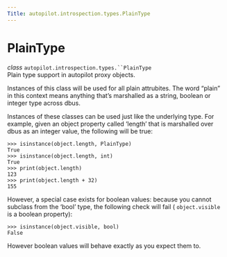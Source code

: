```yaml
---
Title: autopilot.introspection.types.PlainType
---
```

        
PlainType
=========

 *class* `autopilot.introspection.types.``PlainType`<a href="#PlainType" class="reference internal"></a><a href="#autopilot.introspection.types.PlainType" class="headerlink" title="Permalink to this definition"></a>  
Plain type support in autopilot proxy objects.

Instances of this class will be used for all plain attrubites. The word “plain” in this context means anything that’s marshalled as a string, boolean or integer type across dbus.

Instances of these classes can be used just like the underlying type. For example, given an object property called ‘length’ that is marshalled over dbus as an integer value, the following will be true:

    >>> isinstance(object.length, PlainType)
    True
    >>> isinstance(object.length, int)
    True
    >>> print(object.length)
    123
    >>> print(object.length + 32)
    155

However, a special case exists for boolean values: because you cannot subclass from the ‘bool’ type, the following check will fail ( `object.visible` is a boolean property):

    >>> isinstance(object.visible, bool)
    False

However boolean values will behave exactly as you expect them to.

